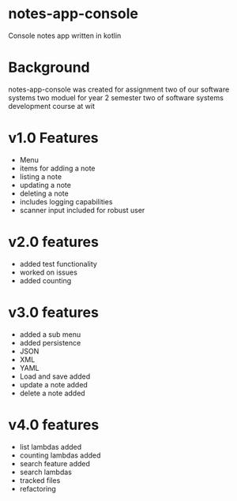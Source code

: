 # notes-app-console
Console notes app written in kotlin

# Background
notes-app-console was created for assignment two of our software systems two moduel for year 2 semester two of software systems development course at wit 

# v1.0 Features 
- Menu 
- items for adding a note
- listing a note
- updating a note
- deleting a note
- includes logging capabilities 
- scanner input included for robust user 

# v2.0 features 
- added test functionality 
- worked on issues
- added counting 

# v3.0 features 
- added a sub menu 
- added persistence 
- JSON
- XML
- YAML 
- Load and save added 
- update a note added 
- delete a note added 


# v4.0 features 
- list lambdas added 
- counting lambdas added
- search feature added 
- search lambdas 
- tracked files 
- refactoring 
